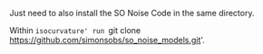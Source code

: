 Just need to also install the SO Noise Code in the same directory. 

Within `isocurvature' run `git clone https://github.com/simonsobs/so_noise_models.git'. 
